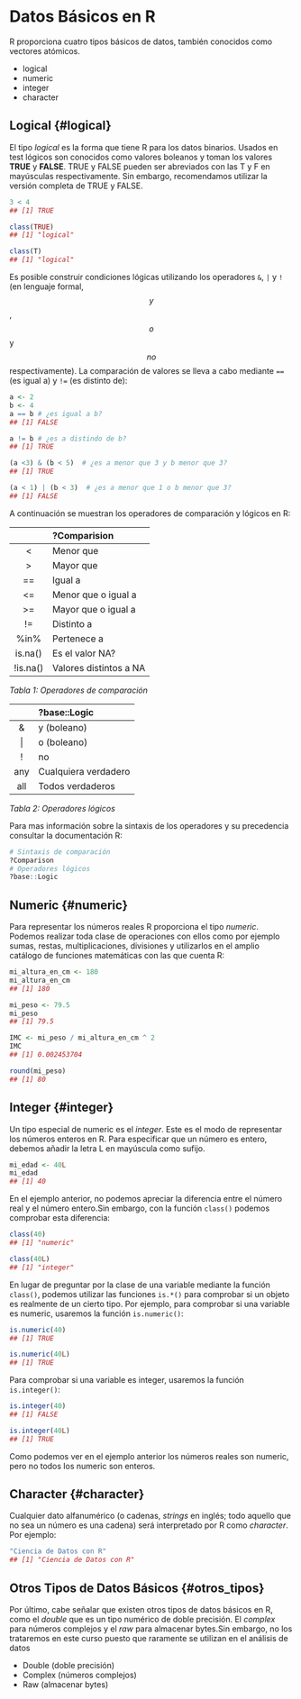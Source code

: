 

<!-- ```{r, include=FALSE} -->
<!-- tutorial::go_interactive() -->
<!-- ``` -->


# Datos Básicos en R

R proporciona cuatro tipos básicos de datos, también conocidos como vectores atómicos.

- logical
- numeric 
- integer
- character

## Logical {#logical}

El tipo _logical_ es la forma que tiene R para los datos binarios. Usados en test lógicos son conocidos como valores boleanos y toman los valores **TRUE** y **FALSE**. TRUE y FALSE pueden ser abreviados con las T y F en mayúsculas respectivamente. Sin embargo, recomendamos utilizar la versión completa de TRUE y FALSE. 



```r
3 < 4
## [1] TRUE
```


```r
class(TRUE)
## [1] "logical"
```



```r
class(T)
## [1] "logical"
```


Es posible construir condiciones lógicas utilizando los operadores `&`, `|` y `!` (en lenguaje formal, $$y$$, $$o$$ y $$no$$ respectivamente). La comparación de valores se lleva a cabo mediante `==` (es igual a) y `!=` (es distinto de):


```r
a <- 2
b <- 4
a == b # ¿es igual a b?
## [1] FALSE
```




```r
a != b # ¿es a distindo de b?
## [1] TRUE
```


```r
(a <3) & (b < 5)  # ¿es a menor que 3 y b menor que 3?
## [1] TRUE
```



```r
(a < 1) | (b < 3)  # ¿es a menor que 1 o b menor que 3?
## [1] FALSE
```

A continuación se muestran los operadores de comparación y lógicos en R:

|  | ?Comparision |
| :---: | :--- |
| &lt; | Menor que |
| &gt; | Mayor que |
| == | Igual a |
| &lt;= | Menor que o igual a |
| &gt;= | Mayor que o igual a |
| != | Distinto a |
| %in% | Pertenece a |
| is.na\(\) | Es el valor NA? |
| !is.na\(\) | Valores distintos a NA |
_Tabla 1: Operadores de comparación_


|  | ?base::Logic |
| :---: | :--- |
| & | y \(boleano\) |
| &#124; | o \(boleano\) |
| ! | no |
| any | Cualquiera verdadero |
| all | Todos verdaderos |
_Tabla 2: Operadores lógicos_

Para mas información sobre la sintaxis de los operadores y su precedencia consultar la
documentación R: 


```r
# Sintaxis de comparación
?Comparison
# Operadores lógicos
?base::Logic
```



## Numeric {#numeric}

Para representar los números reales R proporciona el tipo _numeric_. Podemos realizar toda clase de operaciones con ellos como por ejemplo sumas, restas, multiplicaciones, divisiones y utilizarlos en el amplio catálogo de funciones matemáticas con las que cuenta R:



```r
mi_altura_en_cm <- 180
mi_altura_en_cm
## [1] 180
```



```r
mi_peso <- 79.5
mi_peso
## [1] 79.5
```



```r
IMC <- mi_peso / mi_altura_en_cm ^ 2
IMC
## [1] 0.002453704
```



```r
round(mi_peso)
## [1] 80
```

## Integer {#integer}

Un tipo especial de numeric es el _integer_. Este es el modo de representar los números enteros en R. Para especificar que un número es entero, debemos añadir la letra L en mayúscula como sufijo.



```r
mi_edad <- 40L
mi_edad
## [1] 40
```

En el ejemplo anterior, no podemos apreciar la diferencia entre el número real y el número entero.Sin embargo, con la función `class()` podemos comprobar esta diferencia:




```r
class(40)
## [1] "numeric"
```



```r
class(40L)
## [1] "integer"
```

En lugar de preguntar por la clase de una variable mediante la función `class()`, podemos utilizar las funciones `is.*()` para comprobar si un objeto es realmente de un cierto tipo. Por ejemplo, para comprobar si una variable es numeric, usaremos la función `is.numeric()`:



```r
is.numeric(40)
## [1] TRUE
```



```r
is.numeric(40L)
## [1] TRUE
```

Para comprobar si una variable es integer, usaremos la función `is.integer()`:



```r
is.integer(40)
## [1] FALSE
```



```r
is.integer(40L)
## [1] TRUE
```

Como podemos ver en el ejemplo anterior los números reales son numeric, pero no todos los numeric son enteros.

## Character {#character}

Cualquier dato alfanumérico (o cadenas, _strings_ en inglés; todo aquello que no sea un número es una cadena) será
interpretado por R como _character_. Por ejemplo:



```r
"Ciencia de Datos con R"
## [1] "Ciencia de Datos con R"
```



## Otros Tipos de Datos Básicos {#otros_tipos}

Por último, cabe señalar que existen otros tipos de datos básicos en R, como el _double_ que es un tipo numérico de doble precisión. El _complex_ para números complejos y el _raw_ para almacenar bytes.Sin embargo, no los trataremos en este curso puesto que raramente se utilizan en el análisis de datos

- Double (doble precisión)
- Complex (números complejos)
- Raw (almacenar bytes)



